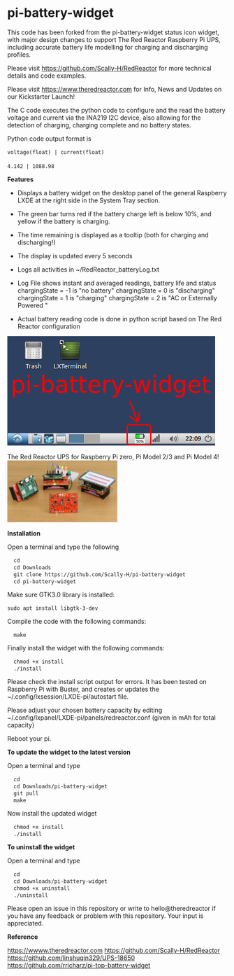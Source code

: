 # pi-battery-widget

This code has been forked from the pi-battery-widget status icon widget, with major design changes
to support The Red Reactor Raspberry Pi UPS, including accurate battery life modelling for charging
and discharging profiles.

Please visit https://github.com/Scally-H/RedReactor for more technical details and code examples.

Please visit https://www.theredreactor.com for Info, News and Updates on our Kickstarter Launch!

The C code executes the python code to configure and the read the battery voltage and current via
the INA219 I2C device, also allowing for the detection of charging, charging complete and no battery states.

Python code output format is 
```
voltage(float) | current(float) 

4.142 | 1088.98
```

**Features**
- Displays a battery widget on the desktop panel of the general Raspberry LXDE at the right side
in the System Tray section.
- The green bar turns red if the battery charge left is below 10%, and yellow if the
battery is charging.
- The time remaining is displayed as a tooltip (both for charging and discharging!)
- The display is updated every 5 seconds
- Logs all activities in ~/RedReactor_batteryLog.txt
- Log File shows instant and averaged readings, battery life and status
   chargingState = -1 is "no battery"
   chargingState = 0 is "discharging"
   chargingState = 1 is "charging"
   chargingState = 2 is "AC or Externally Powered "  
 
- Actual battery reading code is done in python script based on The Red Reactor configuration

![Alt text](icon.png?raw=true "panel with battery widget")

The Red Reactor UPS for Raspberry Pi zero, Pi Model 2/3 and Pi Model 4!
<img src="UPS-18650.png" width="50%"  alt="The Red Reactor Raspberry Pi 18650 UPS">


**Installation**

Open a terminal and type the following

```
  cd
  cd Downloads
  git clone https://github.com/Scally-H/pi-battery-widget
  cd pi-battery-widget
```

Make sure GTK3.0 library is installed:
```
sudo apt install libgtk-3-dev
```


Compile the code with the following commands:
```
  make
```

Finally install the widget with the following commands:
```
  chmod +x install
  ./install 
```

Please check the install script output for errors. It has been tested on Raspberry Pi with Buster,
and creates or updates the ~/.config/lxsession/LXDE-pi/autostart file.

Please adjust your chosen battery capacity by editing ~/.config/lxpanel/LXDE-pi/panels/redreactor.conf
(given in mAh for total capacity)

Reboot your pi.


**To update the widget to the latest version**

Open a terminal and type

```
  cd
  cd Downloads/pi-battery-widget
  git pull
  make
```
Now install the updated widget
```
  chmod +x install
  ./install
```


**To uninstall the widget**

Open a terminal and type

```
  cd
  cd Downloads/pi-battery-widget
  chmod +x uninstall
  ./uninstall
```

Please open an issue in this repository or write to hello@theredreactor if you have any feedback
or problem with this repository. Your input is appreciated.


**Reference**

https://wwww.theredreactor.com
https://github.com/Scally-H/RedReactor
https://github.com/linshuqin329/UPS-18650  
https://github.com/rricharz/pi-top-battery-widget  

